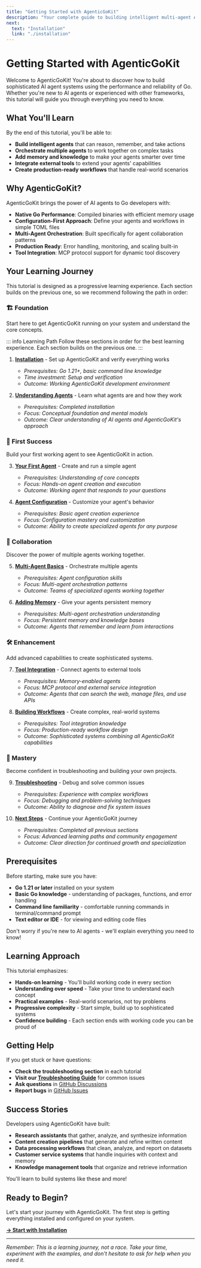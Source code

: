 ```yaml
---
title: "Getting Started with AgenticGoKit"
description: "Your complete guide to building intelligent multi-agent AI systems with Go"
next:
  text: "Installation"
  link: "./installation"
---
```


# Getting Started with AgenticGoKit

Welcome to AgenticGoKit! You're about to discover how to build sophisticated AI agent systems using the performance and reliability of Go. Whether you're new to AI agents or experienced with other frameworks, this tutorial will guide you through everything you need to know.

## What You'll Learn

By the end of this tutorial, you'll be able to:

- **Build intelligent agents** that can reason, remember, and take actions
- **Orchestrate multiple agents** to work together on complex tasks
- **Add memory and knowledge** to make your agents smarter over time
- **Integrate external tools** to extend your agents' capabilities
- **Create production-ready workflows** that handle real-world scenarios

## Why AgenticGoKit?

AgenticGoKit brings the power of AI agents to Go developers with:

- **Native Go Performance**: Compiled binaries with efficient memory usage
- **Configuration-First Approach**: Define your agents and workflows in simple TOML files
- **Multi-Agent Orchestration**: Built specifically for agent collaboration patterns
- **Production Ready**: Error handling, monitoring, and scaling built-in
- **Tool Integration**: MCP protocol support for dynamic tool discovery

## Your Learning Journey

This tutorial is designed as a progressive learning experience. Each section builds on the previous one, so we recommend following the path in order:

### 🏗️ Foundation
Start here to get AgenticGoKit running on your system and understand the core concepts.

::: info Learning Path
Follow these sections in order for the best learning experience. Each section builds on the previous one.
:::

1. **[Installation](./installation.md)** - Set up AgenticGoKit and verify everything works
   - *Prerequisites: Go 1.21+, basic command line knowledge*
   - *Time investment: Setup and verification*
   - *Outcome: Working AgenticGoKit development environment*

2. **[Understanding Agents](./understanding-agents.md)** - Learn what agents are and how they work
   - *Prerequisites: Completed installation*
   - *Focus: Conceptual foundation and mental models*
   - *Outcome: Clear understanding of AI agents and AgenticGoKit's approach*

### 🚀 First Success
Build your first working agent to see AgenticGoKit in action.

3. **[Your First Agent](./first-agent.md)** - Create and run a simple agent
   - *Prerequisites: Understanding of core concepts*
   - *Focus: Hands-on agent creation and execution*
   - *Outcome: Working agent that responds to your questions*

4. **[Agent Configuration](./agent-configuration.md)** - Customize your agent's behavior
   - *Prerequisites: Basic agent creation experience*
   - *Focus: Configuration mastery and customization*
   - *Outcome: Ability to create specialized agents for any purpose*

### 🤝 Collaboration
Discover the power of multiple agents working together.

5. **[Multi-Agent Basics](./multi-agent-basics.md)** - Orchestrate multiple agents
   - *Prerequisites: Agent configuration skills*
   - *Focus: Multi-agent orchestration patterns*
   - *Outcome: Teams of specialized agents working together*

6. **[Adding Memory](./adding-memory.md)** - Give your agents persistent memory
   - *Prerequisites: Multi-agent orchestration understanding*
   - *Focus: Persistent memory and knowledge bases*
   - *Outcome: Agents that remember and learn from interactions*

### 🛠️ Enhancement
Add advanced capabilities to create sophisticated systems.

7. **[Tool Integration](./tool-integration.md)** - Connect agents to external tools
   - *Prerequisites: Memory-enabled agents*
   - *Focus: MCP protocol and external service integration*
   - *Outcome: Agents that can search the web, manage files, and use APIs*

8. **[Building Workflows](./building-workflows.md)** - Create complex, real-world systems
   - *Prerequisites: Tool integration knowledge*
   - *Focus: Production-ready workflow design*
   - *Outcome: Sophisticated systems combining all AgenticGoKit capabilities*

### 🎯 Mastery
Become confident in troubleshooting and building your own projects.

9. **[Troubleshooting](./troubleshooting.md)** - Debug and solve common issues
   - *Prerequisites: Experience with complex workflows*
   - *Focus: Debugging and problem-solving techniques*
   - *Outcome: Ability to diagnose and fix system issues*

10. **[Next Steps](./next-steps.md)** - Continue your AgenticGoKit journey
    - *Prerequisites: Completed all previous sections*
    - *Focus: Advanced learning paths and community engagement*
    - *Outcome: Clear direction for continued growth and specialization*

## Prerequisites

Before starting, make sure you have:

- **Go 1.21 or later** installed on your system
- **Basic Go knowledge** - understanding of packages, functions, and error handling
- **Command line familiarity** - comfortable running commands in terminal/command prompt
- **Text editor or IDE** - for viewing and editing code files

Don't worry if you're new to AI agents - we'll explain everything you need to know!

## Learning Approach

This tutorial emphasizes:

- **Hands-on learning** - You'll build working code in every section
- **Understanding over speed** - Take your time to understand each concept
- **Practical examples** - Real-world scenarios, not toy problems
- **Progressive complexity** - Start simple, build up to sophisticated systems
- **Confidence building** - Each section ends with working code you can be proud of

## Getting Help

If you get stuck or have questions:

- **Check the troubleshooting section** in each tutorial
- **Visit our [Troubleshooting Guide](./troubleshooting.md)** for common issues
- **Ask questions** in [GitHub Discussions](https://github.com/kunalkushwaha/agenticgokit/discussions)
- **Report bugs** in [GitHub Issues](https://github.com/kunalkushwaha/agenticgokit/issues)

## Success Stories

Developers using AgenticGoKit have built:

- **Research assistants** that gather, analyze, and synthesize information
- **Content creation pipelines** that generate and refine written content
- **Data processing workflows** that clean, analyze, and report on datasets
- **Customer service systems** that handle inquiries with context and memory
- **Knowledge management tools** that organize and retrieve information

You'll learn to build systems like these and more!

## Ready to Begin?

Let's start your journey with AgenticGoKit. The first step is getting everything installed and configured on your system.

**[→ Start with Installation](./installation.md)**

---

*Remember: This is a learning journey, not a race. Take your time, experiment with the examples, and don't hesitate to ask for help when you need it.*
